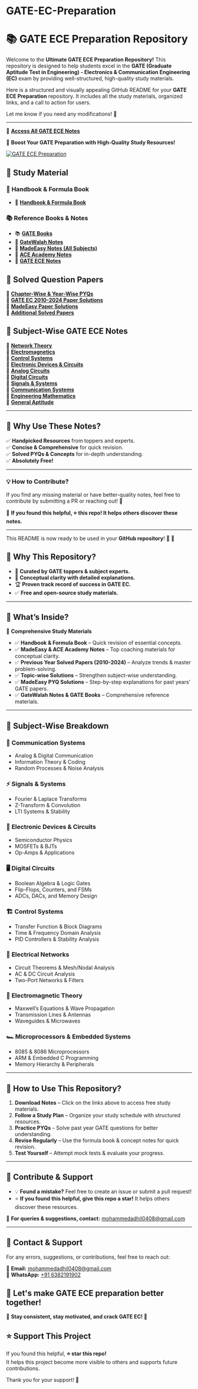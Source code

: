 # GATE-EC-Preparation

# 📚 GATE ECE Preparation Repository

Welcome to the **Ultimate GATE ECE Preparation Repository!** This repository is designed to help students excel in the **GATE (Graduate Aptitude Test in Engineering) - Electronics & Communication Engineering (EC)** exam by providing well-structured, high-quality study materials.

Here is a structured and visually appealing GitHub README for your **GATE ECE Preparation** repository. It includes all the study materials, organized links, and a call to action for users.  

Let me know if you need any modifications! 🚀  

---

🔗 **[Access All GATE ECE Notes](https://drive.google.com/drive/folders/1Ec41ky_PWht_suKMVzFHIRrGdHazEPEt?usp=drive_link)**  

🚀 **Boost Your GATE Preparation with High-Quality Study Resources!**  

[![GATE ECE Preparation](https://github.com/kunalkeshan/SRMIST-B.Tech-ECE-Notes-2022-24/raw/main/assets/drive-card.jpg)](https://drive.google.com/drive/folders/1Ec41ky_PWht_suKMVzFHIRrGdHazEPEt?usp=drive_link)

## 📂 Study Material  

### 📝 **Handbook & Formula Book**  
- 📖 **[Handbook & Formula Book](https://drive.google.com/drive/folders/1LQlo6d2j3mZz0hyRhD2PzXJ-ZRP0WwZ_?usp=drive_link)**  

### 📚 **Reference Books & Notes**  
- 📚 **[GATE Books](https://drive.google.com/drive/folders/1T8nIsT6eufhl1CLLLrFA-gjewsmDArHL?usp=drive_link)**  
- 📖 **[GateWalah Notes](https://drive.google.com/drive/folders/10VHF9kJOg54dwvlHHfwvFDinOdscxNu0?usp=drive_link)**  
- 📕 **[MadeEasy Notes (All Subjects)](https://drive.google.com/drive/folders/1-DQwL42ln3gKVjM55JSr0AMZVhA5Slsi?usp=drive_link)**  
- 🏫 **[ACE Academy Notes](https://drive.google.com/drive/folders/1-udQ0091V3a0FlSjUWMP019yRvAIoWIC?usp=drive_link)**  
- 📖 **[GATE ECE Notes](https://drive.google.com/drive/folders/11AalQLt6eFiObYmsk-8tsfa4G-PR0mLx?usp=drive_link)**  

## 📑 **Solved Question Papers**  
📂 **[Chapter-Wise & Year-Wise PYQs](https://drive.google.com/drive/folders/1f8e0CwMeqQC6aHPzdzWeIJZiJsW4VrI_?usp=drive_link)**  
📂 **[GATE EC 2010-2024 Paper Solutions](https://drive.google.com/drive/folders/1jhgk4rqsTZG22bY3xG1ye_xhONj6hZZK?usp=drive_link)**  
📂 **[MadeEasy Paper Solutions](https://drive.google.com/drive/folders/19tRLe5l94zmtgN7cdyRuhZGkVsSVXkE3?usp=drive_link)**  
📂 **[Additional Solved Papers](https://drive.google.com/drive/folders/1aDXPKm11qLpVOTMUz2ATDHmiazToMQSV?usp=drive_link)**  

## 📘 **Subject-Wise GATE ECE Notes**  
🔹 **[Network Theory](https://drive.google.com/drive/folders/11EIBBnSvwPlAfj5EcgIEcjzVJW0zgvo5?usp=drive_link)**  
🔹 **[Electromagnetics](https://drive.google.com/drive/folders/11HgFnX8mHn94f8C2GI1-LnMic134isfI?usp=drive_link)**  
🔹 **[Control Systems](https://drive.google.com/drive/folders/11KNuzxXg-EKrPDHtP6_RBOwqhwGPelMv?usp=drive_link)**  
🔹 **[Electronic Devices & Circuits](https://drive.google.com/drive/folders/11Pm0_32tNqhhdEcmo94Y78IMLeZRf8bC?usp=drive_link)**  
🔹 **[Analog Circuits](https://drive.google.com/drive/folders/11SgrZHC6uwGoEbaMkrOnTCSbko7scBl-?usp=drive_link)**  
🔹 **[Digital Circuits](https://drive.google.com/drive/folders/11U8W7EiWd6iRnZFDSGads1oRvIxs3b-x?usp=drive_link)**  
🔹 **[Signals & Systems](https://drive.google.com/drive/folders/11W9S3hcqC6ZgcWcSaCALGDIHefzImAhB?usp=drive_link)**  
🔹 **[Communication Systems](https://drive.google.com/drive/folders/11gfvJl8YL-V2yVgpLB1oFE2SnIC6sGyA?usp=drive_link)**  
🔹 **[Engineering Mathematics](https://drive.google.com/drive/folders/11h4Nz2M-cMB_JVn5MIgFHfEeT4TBnL52?usp=drive_link)**  
🔹 **[General Aptitude](https://drive.google.com/drive/folders/11ixPn-aqEhfRWvIKQQVqTJhfE-bJ8488?usp=drive_link)**  




---

## 🎯 **Why Use These Notes?**  
✅ **Handpicked Resources** from toppers and experts.  
✅ **Concise & Comprehensive** for quick revision.  
✅ **Solved PYQs & Concepts** for in-depth understanding.  
✅ **Absolutely Free!**  

---

### 💡 **How to Contribute?**  
If you find any missing material or have better-quality notes, feel free to contribute by submitting a PR or reaching out! 🙌  

📢 **If you found this helpful, ⭐ this repo! It helps others discover these notes.**  

---

This README is now ready to be used in your **GitHub repository**! 🎯 🚀










## 🚀 Why This Repository?
- 🌟 **Curated by GATE toppers & subject experts.**
- 📖 **Conceptual clarity with detailed explanations.**
- 🏆 **Proven track record of success in GATE EC.**
- ✅ **Free and open-source study materials.**

---

## 📌 What’s Inside?

📂 **Comprehensive Study Materials**
- ✅ **Handbook & Formula Book** – Quick revision of essential concepts.
- ✅ **MadeEasy & ACE Academy Notes** – Top coaching materials for conceptual clarity.
- ✅ **Previous Year Solved Papers (2010-2024)** – Analyze trends & master problem-solving.
- ✅ **Topic-wise Solutions** – Strengthen subject-wise understanding.
- ✅ **MadeEasy PYQ Solutions** – Step-by-step explanations for past years' GATE papers.
- ✅ **GateWalah Notes & GATE Books** – Comprehensive reference materials.

---

## 📖 Subject-Wise Breakdown

### 📡 **Communication Systems**
- Analog & Digital Communication
- Information Theory & Coding
- Random Processes & Noise Analysis

### ⚡ **Signals & Systems**
- Fourier & Laplace Transforms
- Z-Transform & Convolution
- LTI Systems & Stability

### 🔋 **Electronic Devices & Circuits**
- Semiconductor Physics
- MOSFETs & BJTs
- Op-Amps & Applications

### 🖥 **Digital Circuits**
- Boolean Algebra & Logic Gates
- Flip-Flops, Counters, and FSMs
- ADCs, DACs, and Memory Design

### 🏗 **Control Systems**
- Transfer Function & Block Diagrams
- Time & Frequency Domain Analysis
- PID Controllers & Stability Analysis

### 🔌 **Electrical Networks**
- Circuit Theorems & Mesh/Nodal Analysis
- AC & DC Circuit Analysis
- Two-Port Networks & Filters

### 📶 **Electromagnetic Theory**
- Maxwell’s Equations & Wave Propagation
- Transmission Lines & Antennas
- Waveguides & Microwaves

### 🏎 **Microprocessors & Embedded Systems**
- 8085 & 8086 Microprocessors
- ARM & Embedded C Programming
- Memory Hierarchy & Peripherals

---

## 📍 How to Use This Repository?
1. **Download Notes** – Click on the links above to access free study materials.
2. **Follow a Study Plan** – Organize your study schedule with structured resources.
3. **Practice PYQs** – Solve past year GATE questions for better understanding.
4. **Revise Regularly** – Use the formula book & concept notes for quick revision.
5. **Test Yourself** – Attempt mock tests & evaluate your progress.

---

## 📢 Contribute & Support
- 💡 **Found a mistake?** Feel free to create an issue or submit a pull request!
- ⭐ **If you found this helpful, give this repo a star!** It helps others discover these resources.

📩 **For queries & suggestions, contact:** [mohammedadhil0408@gmail.com](mailto:mohammedadhil0408@gmail.com)

---
## 📩 Contact & Support  
For any errors, suggestions, or contributions, feel free to reach out:  

📧 **Email:** [mohammedadhil0408@gmail.com](mailto:mohammedadhil0408@gmail.com)  
📱 **WhatsApp:** [+91 6382191902](https://wa.me/916382191903)  

🚀 **Let's make GATE ECE preparation better together!**  
---

📌 **Stay consistent, stay motivated, and crack GATE EC! 🚀**

## ⭐ Support This Project

If you found this helpful, **⭐ star this repo!**  
It helps this project become more visible to others and supports future contributions.  

Thank you for your support! 🚀  

